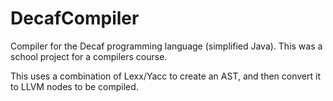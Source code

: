 # DecafCompiler
Compiler for the Decaf programming language (simplified Java). This was a school project for a compilers course.

This uses a combination of Lexx/Yacc to create an AST, and then convert it to LLVM nodes to be compiled.
